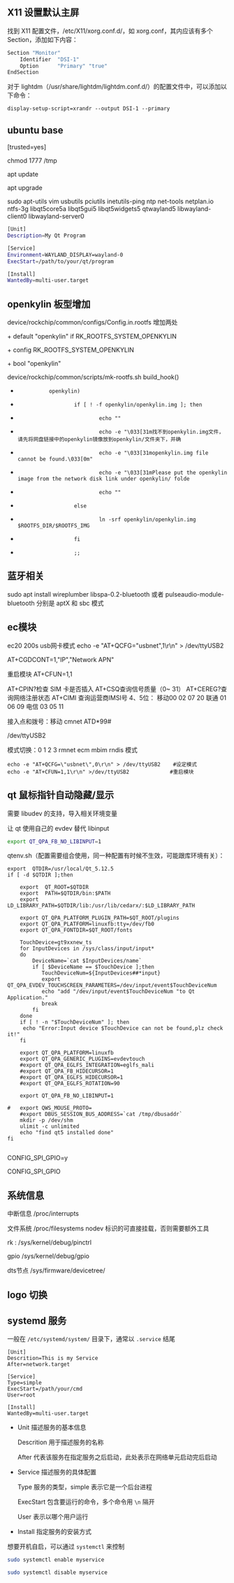 ## X11 设置默认主屏

找到 X11 配置文件，/etc/X11/xorg.conf.d/，如 xorg.conf，其内应该有多个 Section，添加如下内容：

```sh
Section "Monitor"
    Identifier  "DSI-1"
    Option      "Primary" "true"
EndSection
```

对于 lightdm（/usr/share/lightdm/lightdm.conf.d/）的配置文件中，可以添加以下命令：

```
display-setup-script=xrandr --output DSI-1 --primary
```



## ubuntu base

[trusted=yes]

chmod 1777 /tmp

apt update

apt upgrade

sudo apt-utils vim usbutils pciutils inetutils-ping ntp net-tools netplan.io ntfs-3g libqt5core5a libqt5gui5 libqt5widgets5 qtwayland5 libwayland-client0 libwayland-server0

```sh
[Unit]
Description=My Qt Program

[Service]
Environment=WAYLAND_DISPLAY=wayland-0
ExecStart=/path/to/your/qt/program

[Install]
WantedBy=multi-user.target
```



## openkylin 板型增加

device/rockchip/common/configs/Config.in.rootfs 增加两处

\+ default "openkylin" if RK_ROOTFS_SYSTEM_OPENKYLIN

\+ config RK_ROOTFS_SYSTEM_OPENKYLIN

\+ bool "openkylin"

device/rockchip/common/scripts/mk-rootfs.sh
build_hook()

+               openkylin)
+                       if [ ! -f openkylin/openkylin.img ]; then
+                               echo ""
+                               echo -e "\033[31m找不到openkylin.img文件，请先将网盘链接中的openkylin镜像放到openkylin/文件夹下，并确
+                               echo -e "\033[31mopenkylin.img file cannot be found.\033[0m"
+                               echo -e "\033[31mPlease put the openkylin image from the network disk link under openkylin/ folde
+                               echo ""
+                       else
+                               ln -srf openkylin/openkylin.img $ROOTFS_DIR/$ROOTFS_IMG
+                       fi
+                       ;;



## 蓝牙相关

sudo apt install wireplumber libspa-0.2-bluetooth 
或者 pulseaudio-module-bluetooth
分别是 aptX 和 sbc 模式



## ec模块

ec20 200s usb网卡模式
echo -e "AT+QCFG=\"usbnet\",1\r\n" > /dev/ttyUSB2


AT+CGDCONT=1,"IP","Network APN" 

重启模块
AT+CFUN=1,1

AT+CPIN?检查 SIM 卡是否插入
AT+CSQ查询信号质量（0~ 31）
AT+CEREG?查询网络注册状态
AT+CIMI 查询运营商IMSI号 4、5位：
	移动00 02 07 20
	联通 01 06 09
	电信 03 05 11 



接入点和拨号：移动 cmnet ATD*99#

/dev/ttyUSB2

模式切换：0 1 2 3 rmnet ecm mbim rndis 模式

```
echo -e "AT+QCFG=\"usbnet\",0\r\n" > /dev/ttyUSB2    #设定模式
echo -e "AT+CFUN=1,1\r\n" >/dev/ttyUSB2             #重启模块
```



## qt 鼠标指针自动隐藏/显示

需要 libudev 的支持，导入相关环境变量

让 qt 使用自己的 evdev 替代 libinput

```sh
export QT_QPA_FB_NO_LIBINPUT=1
```

qtenv.sh（配置需要组合使用，同一种配置有时候不生效，可能跟库环境有关）：

```
export  QTDIR=/usr/local/Qt_5.12.5
if [ -d $QTDIR ];then

	export  QT_ROOT=$QTDIR
	export  PATH=$QTDIR/bin:$PATH
	export  LD_LIBRARY_PATH=$QTDIR/lib:/usr/lib/cedarx/:$LD_LIBRARY_PATH

	export QT_QPA_PLATFORM_PLUGIN_PATH=$QT_ROOT/plugins
	export QT_QPA_PLATFORM=linuxfb:tty=/dev/fb0
	export QT_QPA_FONTDIR=$QT_ROOT/fonts

	TouchDevice=gt9xxnew_ts
	for InputDevices in /sys/class/input/input*
	do
		DeviceName=`cat $InputDevices/name`
		if [ $DeviceName == $TouchDevice ];then
		   TouchDeviceNum=${InputDevices##*input}
		   export QT_QPA_EVDEV_TOUCHSCREEN_PARAMETERS=/dev/input/event$TouchDeviceNum
		   echo "add "/dev/input/event$TouchDeviceNum "to Qt Application."
		   break
		fi
	done
	if [ ! -n "$TouchDeviceNum" ]; then
	 echo "Error:Input device $TouchDevice can not be found,plz check it!"
	fi

	export QT_QPA_PLATFORM=linuxfb
	export QT_QPA_GENERIC_PLUGINS=evdevtouch
	#export QT_QPA_EGLFS_INTEGRATION=eglfs_mali
	#export QT_QPA_FB_HIDECURSOR=1
	#export QT_QPA_EGLFS_HIDECURSOR=1
	#export QT_QPA_EGLFS_ROTATION=90

	export QT_QPA_FB_NO_LIBINPUT=1

#	export QWS_MOUSE_PROTO=
	#export DBUS_SESSION_BUS_ADDRESS=`cat /tmp/dbusaddr`
	mkdir -p /dev/shm	
	ulimit -c unlimited
	echo "find qt5 installed done"                                     
fi


```

CONFIG_SPI_GPIO=y

CONFIG_SPI_GPIO

## 系统信息

中断信息 /proc/interrupts

文件系统 /proc/filesystems  nodev 标识的可直接挂载，否则需要额外工具

rk : /sys/kernel/debug/pinctrl

gpio /sys/kernel/debug/gpio 

dts节点 /sys/firmware/devicetree/

## logo 切换



## systemd 服务

一般在 `/etc/systemd/system/` 目录下，通常以 `.service` 结尾

```
[Unit]
Descrition=This is my Service
After=network.target

[Service]
Type=simple
ExecStart=/path/your/cmd
User=root

[Install]
WantedBy=multi-user.target
```

- Unit 描述服务的基本信息

  Descrition 用于描述服务的名称

  After 代表该服务在指定服务之后启动，此处表示在网络单元启动完后启动

- Service 描述服务的具体配置

  Type 服务的类型，simple 表示它是一个后台进程

  ExecStart 包含要运行的命令，多个命令用 `\n` 隔开

  User 表示以哪个用户运行

- Install 指定服务的安装方式

想要开机自启，可以通过 `systemctl` 来控制

```sh
sudo systemctl enable myservice
```

```sh
sudo systemctl disable myservice
```



